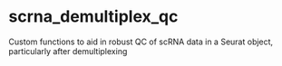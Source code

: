 # scrna_demultiplex_qc
Custom functions to aid in robust QC of scRNA data in a Seurat object, particularly after demultiplexing
